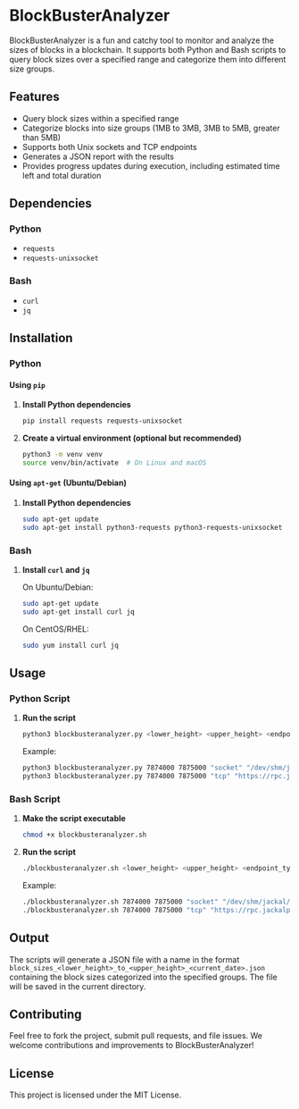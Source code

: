 # BlockBusterAnalyzer

BlockBusterAnalyzer is a fun and catchy tool to monitor and analyze the sizes of blocks in a blockchain. It supports both Python and Bash scripts to query block sizes over a specified range and categorize them into different size groups.

## Features

- Query block sizes within a specified range
- Categorize blocks into size groups (1MB to 3MB, 3MB to 5MB, greater than 5MB)
- Supports both Unix sockets and TCP endpoints
- Generates a JSON report with the results
- Provides progress updates during execution, including estimated time left and total duration

## Dependencies

### Python

- `requests`
- `requests-unixsocket`

### Bash

- `curl`
- `jq`

## Installation

### Python

#### Using `pip`

1. **Install Python dependencies**

    ```sh
    pip install requests requests-unixsocket
    ```

2. **Create a virtual environment (optional but recommended)**

    ```sh
    python3 -m venv venv
    source venv/bin/activate  # On Linux and macOS
    ```

#### Using `apt-get` (Ubuntu/Debian)

1. **Install Python dependencies**

    ```sh
    sudo apt-get update
    sudo apt-get install python3-requests python3-requests-unixsocket
    ```

### Bash

1. **Install `curl` and `jq`**

    On Ubuntu/Debian:

    ```sh
    sudo apt-get update
    sudo apt-get install curl jq
    ```

    On CentOS/RHEL:

    ```sh
    sudo yum install curl jq
    ```

## Usage

### Python Script

1. **Run the script**

    ```sh
    python3 blockbusteranalyzer.py <lower_height> <upper_height> <endpoint_type> <endpoint_url>
    ```

    Example:

    ```sh
    python3 blockbusteranalyzer.py 7874000 7875000 "socket" "/dev/shm/jackal/trpc.socket"
    python3 blockbusteranalyzer.py 7874000 7875000 "tcp" "https://rpc.jackalprotocol.com:443"
    ```

### Bash Script

1. **Make the script executable**

    ```sh
    chmod +x blockbusteranalyzer.sh
    ```

2. **Run the script**

    ```sh
    ./blockbusteranalyzer.sh <lower_height> <upper_height> <endpoint_type> <endpoint_url>
    ```

    Example:

    ```sh
    ./blockbusteranalyzer.sh 7874000 7875000 "socket" "/dev/shm/jackal/trpc.socket"
    ./blockbusteranalyzer.sh 7874000 7875000 "tcp" "https://rpc.jackalprotocol.com:443"
    ```

## Output

The scripts will generate a JSON file with a name in the format `block_sizes_<lower_height>_to_<upper_height>_<current_date>.json` containing the block sizes categorized into the specified groups. The file will be saved in the current directory.

## Contributing

Feel free to fork the project, submit pull requests, and file issues. We welcome contributions and improvements to BlockBusterAnalyzer!

## License

This project is licensed under the MIT License.
